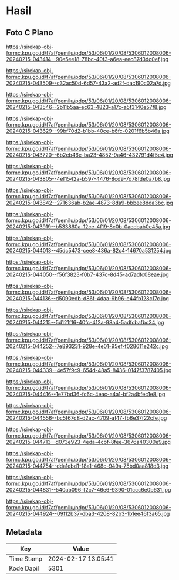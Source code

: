 # Hasil

## Foto C Plano

https://sirekap-obj-formc.kpu.go.id/f7af/pemilu/pdpr/53/06/01/20/08/5306012008006-20240215-043414--90e5ee18-78bc-40f3-a6ea-eec87d3dc0ef.jpg

https://sirekap-obj-formc.kpu.go.id/f7af/pemilu/pdpr/53/06/01/20/08/5306012008006-20240215-043509--c32ac50d-6d57-43a2-ad2f-dac190c02a7d.jpg

https://sirekap-obj-formc.kpu.go.id/f7af/pemilu/pdpr/53/06/01/20/08/5306012008006-20240215-043546--2b11b5aa-ec63-4823-a17c-a5f3140e57f8.jpg

https://sirekap-obj-formc.kpu.go.id/f7af/pemilu/pdpr/53/06/01/20/08/5306012008006-20240215-043629--99bf70d2-b1bb-40ce-b6fc-0201f6b5b46a.jpg

https://sirekap-obj-formc.kpu.go.id/f7af/pemilu/pdpr/53/06/01/20/08/5306012008006-20240215-043720--6b2eb46e-ba23-4852-9a46-432791d4f5e4.jpg

https://sirekap-obj-formc.kpu.go.id/f7af/pemilu/pdpr/53/06/01/20/08/5306012008006-20240215-043805--4ef1542a-b597-4476-8cd9-7d78fde0a7b8.jpg

https://sirekap-obj-formc.kpu.go.id/f7af/pemilu/pdpr/53/06/01/20/08/5306012008006-20240215-043842--271636ab-b2ae-4873-8da9-bbbee8dda3bc.jpg

https://sirekap-obj-formc.kpu.go.id/f7af/pemilu/pdpr/53/06/01/20/08/5306012008006-20240215-043919--b533860a-12ce-4f19-8c0b-0aeebab0e45a.jpg

https://sirekap-obj-formc.kpu.go.id/f7af/pemilu/pdpr/53/06/01/20/08/5306012008006-20240215-044013--45dc5473-cee8-436a-82c4-14670a531254.jpg

https://sirekap-obj-formc.kpu.go.id/f7af/pemilu/pdpr/53/06/01/20/08/5306012008006-20240215-044050--f56f3823-f0b7-437c-8d45-ad7adfc08eae.jpg

https://sirekap-obj-formc.kpu.go.id/f7af/pemilu/pdpr/53/06/01/20/08/5306012008006-20240215-044136--d5090edb-d86f-4daa-9b96-e44fb128c17c.jpg

https://sirekap-obj-formc.kpu.go.id/f7af/pemilu/pdpr/53/06/01/20/08/5306012008006-20240215-044215--5d121f16-40fc-412a-98a4-5adfcbafbc34.jpg

https://sirekap-obj-formc.kpu.go.id/f7af/pemilu/pdpr/53/06/01/20/08/5306012008006-20240215-044252--7e893231-928e-4e01-95ef-f028611e242c.jpg

https://sirekap-obj-formc.kpu.go.id/f7af/pemilu/pdpr/53/06/01/20/08/5306012008006-20240215-044339--4e57f9c9-654d-48a5-8436-0147f3787405.jpg

https://sirekap-obj-formc.kpu.go.id/f7af/pemilu/pdpr/53/06/01/20/08/5306012008006-20240215-044416--1e77bd36-fc6c-4eac-a4a1-bf2a4bfec1e8.jpg

https://sirekap-obj-formc.kpu.go.id/f7af/pemilu/pdpr/53/06/01/20/08/5306012008006-20240215-044556--bc5f67d8-d2ac-4709-af47-fb6e37f22cfe.jpg

https://sirekap-obj-formc.kpu.go.id/f7af/pemilu/pdpr/53/06/01/20/08/5306012008006-20240215-044713--d073e923-4eda-4cbf-8fee-3676a40300e9.jpg

https://sirekap-obj-formc.kpu.go.id/f7af/pemilu/pdpr/53/06/01/20/08/5306012008006-20240215-044754--dda1ebd1-18a1-468c-949a-75bd0aa818d3.jpg

https://sirekap-obj-formc.kpu.go.id/f7af/pemilu/pdpr/53/06/01/20/08/5306012008006-20240215-044831--540ab096-f2c7-46e6-9390-01ccc6e0b631.jpg

https://sirekap-obj-formc.kpu.go.id/f7af/pemilu/pdpr/53/06/01/20/08/5306012008006-20240215-044924--09f12b37-dba3-4208-82b3-1b1ee46f3a65.jpg


## Metadata

| Key        | Value               |
| ---------- | ------------------- |
| Time Stamp | 2024-02-17 13:05:41 |
| Kode Dapil | 5301                |




